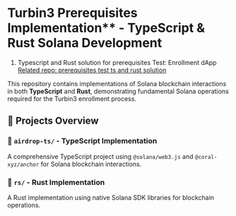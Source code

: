 # Turbin3 Prerequisites Implementation** - TypeScript & Rust Solana Development
1. Typescript and Rust solution for prerequisites Test: Enrollment dApp  
    [Related repo: prerequisites test ts and rust solution ](https://github.com/tenrikut/Q3_2025_Builders_Qualifier)

This repository contains implementations of Solana blockchain interactions in both **TypeScript** and **Rust**, demonstrating fundamental Solana operations required for the Turbin3 enrollment process.

## 🚀 Projects Overview

### 📁 `airdrop-ts/` - TypeScript Implementation

A comprehensive TypeScript project using `@solana/web3.js` and `@coral-xyz/anchor` for Solana blockchain interactions.

### 📁 `rs/` - Rust Implementation

A Rust implementation using native Solana SDK libraries for blockchain operations.
